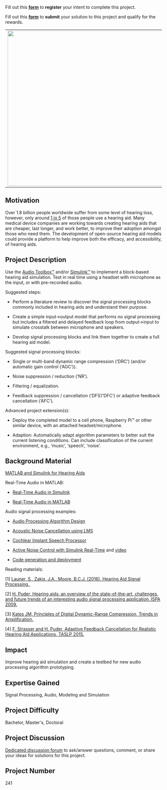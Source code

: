 Fill out this <strong>[form](https://www.mathworks.com/academia/student-challenge/mathworks-excellence-in-innovation-signup.html?tfa_1=Simulink%20Hearing%20Aid&tfa_2=241)</strong> to **register** your intent to complete this project.

Fill out this <strong>[form](https://www.mathworks.com/academia/student-challenge/mathworks-excellence-in-innovation-submission-form.html?tfa_1=Simulink%20Hearing%20Aid&tfa_2=241)</strong> to **submit** your solution to this project and qualify for the rewards.

<table>
<td><img src="https://gist.githubusercontent.com/robertogl/e0115dc303472a9cfd52bbbc8edb7665/raw/hearingAid.jpg"  width=500 /></td>
<td><p><h1>Simulink Hearing Aid </h1></p>
<p>Develop a hearing aid simulation in Simulink.</p>
</table>

## Motivation

Over 1.8 billion people worldwide suffer from some level of hearing loss, however, only around [1 in 5](https&#58;//www.hearingloss.org/wp-content/uploads/HLAA_HearingLoss_Facts_Statistics.pdf) of those people use a hearing aid. Many medical device companies are working towards creating hearing aids that are cheaper, last longer, and work better, to improve their adoption amongst those who need them. The development of open-source hearing aid models could provide a platform to help improve both the efficacy, and accessibility, of hearing aids. 

## Project Description

Use the [Audio Toolbox™](https://www.mathworks.com/products/audio.html) and/or [Simulink™](https://www.mathworks.com/products/simulink.html) to implement a block-based hearing aid simulation. Test in real time using a headset with microphone as the input, or with pre-recorded audio. 

Suggested steps: 

- Perform a literature review to discover the signal processing blocks commonly included in hearing aids and understand their purpose.  

- Create a simple input-&gt;output model that performs no signal processing but includes a filtered and delayed feedback loop from output-&gt;input to simulate crosstalk between microphone and speakers. 

- Develop signal processing blocks and link them together to create a full hearing aid model. 

Suggested signal processing blocks: 

- Single or multi-band dynamic range compression (‘DRC’) (and/or automatic gain control (‘AGC’)). 

- Noise suppression / reduction (‘NR’). 

- Filtering / equalization. 

- Feedback suppression / cancellation (‘DFS’/’DFC’) or adaptive feedback cancellation (‘AFC’). 

Advanced project extension(s):  

- Deploy the completed model to a cell phone, Raspberry Pi™ or other similar device, with an attached headset/microphone.  

- Adaption: Automatically adapt algorithm parameters to better suit the current listening conditions. Can include classification of the current environment, e.g., ‘music’, ‘speech’, ‘noise’. 

## Background Material

[MATLAB and Simulink for Hearing Aids](https://www.mathworks.com/solutions/medical-devices/hearing-aids.html) 

Real-Time Audio in MATLAB: 

- [Real-Time Audio in Simulink](https://www.mathworks.com/help/audio/gs/real-time-audio-in-simulink.html) 

- [Real-Time Audio in MATLAB](https://www.mathworks.com/help/audio/gs/real-time-audio-in-matlab.html) 

Audio signal processing examples: 

- [Audio Processing Algorithm Design](https://www.mathworks.com/help/audio/audio-processing-algorithm-design.html?s_tid=CRUX_lftnav) 

- [Acoustic Noise Cancellation using LMS](https://www.mathworks.com/help/audio/ug/acoustic-noise-cancellation-using-lms.html) 

- [Cochlear Implant Speech Processor](https://www.mathworks.com/help/audio/ug/cochlear-implant-speech-processor.html) 

- [Active Noise Control with Simulink Real-Time](https://www.mathworks.com/help/audio/ug/active-noise-control-with-simulink.html) and [video](https://www.mathworks.com/videos/active-noise-control-from-modeling-to-real-time-prototyping-1561451814853.html) 

- [Code generation and deployment](https://www.mathworks.com/help/audio/examples.html?category=code-generation-and-deployment&s_tid=CRUX_topnav) 

Reading materials: 

[1] [Launer, S., Zakis, J.A., Moore, B.C.J. (2016). Hearing Aid Signal Processing. ](https://link.springer.com/chapter/10.1007/978-3-319-33036-5_4) 

[2] [H. Puder, Hearing aids: an overview of the state-of-the-art, challenges, and future trends of an interesting audio signal processing application, ISPA 2009.](https://ieeexplore.ieee.org/abstract/document/5297793) 

[3] [Kates JM, Principles of Digital Dynamic-Range Compression, Trends in Amplification.](https://journals.sagepub.com/doi/full/10.1177/108471380500900202) 

[4] [F. Strasser and H. Puder, Adaptive Feedback Cancellation for Realistic Hearing Aid Applications, TASLP 2015.](https://ieeexplore.ieee.org/abstract/document/7268853) 

## Impact

Improve hearing aid simulation and create a testbed for new audio processing algorithm prototyping. 

## Expertise Gained 

Signal Processing, Audio, Modeling and Simulation

## Project Difficulty

Bachelor, Master's, Doctoral

## Project Discussion

[Dedicated discussion forum](https://github.com/mathworks/MathWorks-Excellence-in-Innovation/discussions/79) to ask/answer questions, comment, or share your ideas for solutions for this project.

## Project Number

241
